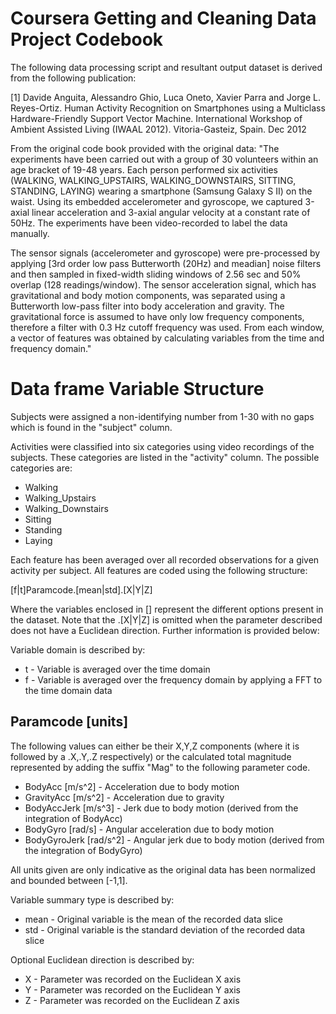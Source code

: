 Coursera Getting and Cleaning Data Project Codebook
===================================================
The following data processing script and resultant output dataset is derived from the following publication:

[1] Davide Anguita, Alessandro Ghio, Luca Oneto, Xavier Parra and Jorge L. Reyes-Ortiz. Human Activity Recognition on Smartphones using a Multiclass Hardware-Friendly Support Vector Machine. International Workshop of Ambient Assisted Living (IWAAL 2012). Vitoria-Gasteiz, Spain. Dec 2012

From the original code book provided with the original data:
"The experiments have been carried out with a group of 30 volunteers within an age bracket of 19-48 years. Each person performed six activities (WALKING, WALKING_UPSTAIRS, WALKING_DOWNSTAIRS, SITTING, STANDING, LAYING) wearing a smartphone (Samsung Galaxy S II) on the waist. Using its embedded accelerometer and gyroscope, we captured 3-axial linear acceleration and 3-axial angular velocity at a constant rate of 50Hz. The experiments have been video-recorded to label the data manually. 

The sensor signals (accelerometer and gyroscope) were pre-processed by applying [3rd order low pass Butterworth (20Hz) and meadian] noise filters and then sampled in fixed-width sliding windows of 2.56 sec and 50% overlap (128 readings/window). The sensor acceleration signal, which has gravitational and body motion components, was separated using a Butterworth low-pass filter into body acceleration and gravity. The gravitational force is assumed to have only low frequency components, therefore a filter with 0.3 Hz cutoff frequency was used. From each window, a vector of features was obtained by calculating variables from the time and frequency domain."

Data frame Variable Structure
============================
Subjects were assigned a non-identifying number from 1-30 with no gaps which is found in the "subject" column.

Activities were classified into six categories using video recordings of the subjects. These categories are listed in the "activity" column. The possible categories are:

* Walking
* Walking_Upstairs
* Walking_Downstairs
* Sitting
* Standing
* Laying

Each feature has been averaged over all recorded observations for a given activity per subject. All features are coded using the following structure:

[f|t]Paramcode.[mean|std].[X|Y|Z]

Where the variables enclosed in [] represent the different options present in the dataset. Note that the .[X|Y|Z] is omitted when the parameter described does not have a Euclidean direction. Further information is provided below:

Variable domain is described by:
* t - Variable is averaged over the time domain
* f - Variable is averaged over the frequency domain by applying a FFT to the time domain data

Paramcode [units]
-----------------------
The following values can either be their X,Y,Z components (where it is followed by a .X,.Y,.Z respectively) or the calculated total magnitude represented by adding the suffix "Mag" to the following parameter code.

* BodyAcc		[m/s^2] - Acceleration due to body motion
* GravityAcc		[m/s^2] - Acceleration due to gravity
* BodyAccJerk	[m/s^3] - Jerk due to body motion (derived from the integration of BodyAcc)
* BodyGyro		[rad/s] - Angular acceleration due to body motion
* BodyGyroJerk	[rad/s^2] - Angular jerk due to body motion (derived from the integration of BodyGyro)

All units given are only indicative as the original data has been normalized and bounded between [-1,1].

Variable summary type is described by:
* mean - Original variable is the mean of the recorded data slice
* std - Original variable is the standard deviation of the recorded data slice

Optional Euclidean direction is described by:
* X - Parameter was recorded on the Euclidean X axis
* Y - Parameter was recorded on the Euclidean Y axis
* Z - Parameter was recorded on the Euclidean Z axis
